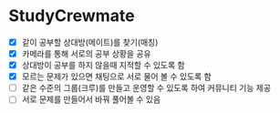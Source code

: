 # StudyCrewmate
- [x] 같이 공부할 상대방(메이트)를 찾기(매칭)
- [x] 카메라를 통해 서로의 공부 상황을 공유
- [x] 상대방이 공부를 하지 않을때 지적할 수 있도록 함
- [x] 모르는 문제가 있으면 채팅으로 서로 물어 볼 수 있도록 함
- [ ] 같은 수준의 그룹(크루)를 만들고 운영할 수 있도록 하여 커뮤니티 기능 제공
- [ ] 서로 문제를 만들어서 바꿔 풀어볼 수 있음
